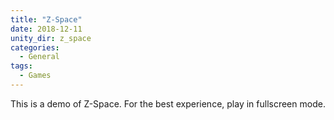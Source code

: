 ```yaml
---
title: "Z-Space"
date: 2018-12-11
unity_dir: z_space
categories:
  - General
tags:
  - Games
---
```


This is a demo of Z-Space. For the best experience, play in fullscreen mode. 